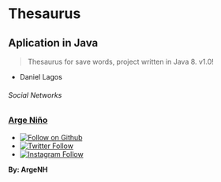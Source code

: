 # Thesaurus

## Aplication in Java

>Thesaurus for save words, project written in Java 8. v1.0!

- Daniel Lagos

###### Social Networks

### [Arge Niño](https://www.facebook.com/arge.nino)

- [![Follow on Github](https://img.shields.io/github/followers/argenh.svg?style=social&label=Follow)](https://github.com/ArgeNH)
- [![Twitter Follow](https://img.shields.io/twitter/follow/NinoArge.svg?style=social)](https://twitter.com/NinoArge) 
- [![Instagram Follow](https://img.shields.io/static/v1?label=Follow&message=Instagram&color=blue&logo=instagram)](https://www.instagram.com/arge_nino/) 

**By: ArgeNH**
